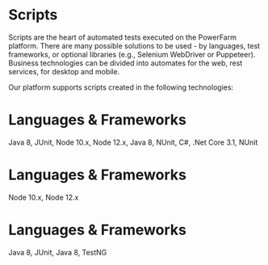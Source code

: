 # Scripts

Scripts are the heart of automated tests executed on the PowerFarm platform. There are many possible solutions to be used - by languages, test frameworks, or optional libraries (e.g., Selenium WebDriver or Puppeteer). Business technologies can be divided into automates for the web, rest services, for desktop and mobile.

Our platform supports scripts created in the following technologies:

<!--
type: tab
title: Selenium on Chrome
-->

# Languages & Frameworks

Java 8, JUnit, Node 10.x, Node 12.x, Java 8, NUnit, C#, .Net Core 3.1, NUnit

<!--
type: tab
title: Puppeteer
-->

# Languages & Frameworks

Node 10.x, Node 12.x

<!--
type: tab
title: Appium
-->

# Languages & Frameworks

Java 8, JUnit, Java 8, TestNG

<!-- type: tab-end -->